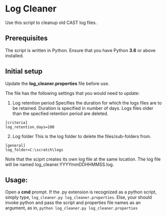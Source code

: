 # Log Cleaner

Use this script to cleanup old CAST log files. 

## Prerequisites
The script is written in Python. Ensure that you have Python __3.6__ or above installed. 

## Initial setup
Update the __log_cleaner.properties__ file before use.

The file has the following settings that you would need to update:
1. Log retention period
Specifies the duration for which the logs files are to be retained. Duration is specified in number of days. Logs files older than the specfied retention period are deleted.

```
[criteria]
log_retention_days=180
```

2. Log folder
This is the log folder to delete the files/sub-folders from. 

```
[general]
log_folder=C:\scratch\logs
```
Note that the sciprt creates its own log file at the same location. The log file will be named log_cleaner.YYYYmmDDHHMMSS.log.

## Usage:
Open a __cmd__ prompt.
If the .py extension is recognized as a python script, simply type, ```log_cleaner.py log_cleaner.properties```. Else, your should invoke python and pass the script and properties file names as an argument, as in, ```python log_cleaner.py log_cleaner.properties```
